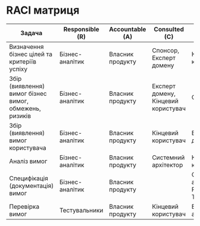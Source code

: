 # RACI матриця

| Задача | Responsible (R) | Accountable (A) | Consulted (C) | Informed (I) |
|--------|-------------|-------------|-----------|----------|
| Визначення бізнес цілей та критеріїв успіху | Бізнес-аналітик | Власник продукту | Спонсор, Експерт домену | Кінцевий користувач |
| Збір (виявлення) вимог бізнес вимог, обмежень, ризиків | Бізнес-аналітик | Власник продукту | Експерт домену, Кінцевий користувач | Спонсор |
| Збір (виявлення) вимог користувача | Бізнес-аналітик | Власник продукту | Кінцевий користувач | Експерт домену |
| Аналіз вимог | Бізнес-аналітик | Власник продукту | Системний архітектор | Кінцевий користувач |
| Специфікація (документація) вимог | Бізнес-аналітик | Власник продукту |  | Системний архітектор, Розробники, Тестувальники |
| Перевірка вимог | Тестувальники | Власник продукту | Кінцевий користувач | Бізнес-аналітик |
